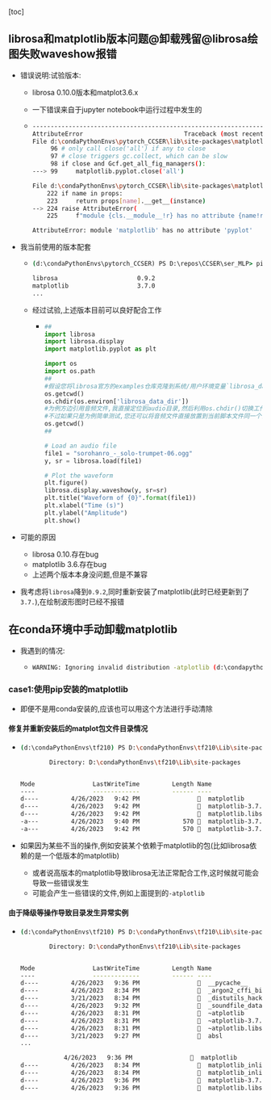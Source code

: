 [toc]

## librosa和matplotlib版本问题@卸载残留@librosa绘图失败waveshow报错

- 错误说明:试验版本:

  - librosa 0.10.0版本和matplot3.6.x

  - 一下错误来自于jupyter notebook中运行过程中发生的

  - ```bash
    ---------------------------------------------------------------------------
    AttributeError                            Traceback (most recent call last)
    File d:\condaPythonEnvs\pytorch_CCSER\lib\site-packages\matplotlib_inline\backend_inline.py:99, in show(close, block)
         96 # only call close('all') if any to close
         97 # close triggers gc.collect, which can be slow
         98 if close and Gcf.get_all_fig_managers():
    ---> 99     matplotlib.pyplot.close('all')
    
    File d:\condaPythonEnvs\pytorch_CCSER\lib\site-packages\matplotlib\_api\__init__.py:224, in caching_module_getattr..__getattr__(name)
        222 if name in props:
        223     return props[name].__get__(instance)
    --> 224 raise AttributeError(
        225     f"module {cls.__module__!r} has no attribute {name!r}")
    
    AttributeError: module 'matplotlib' has no attribute 'pyplot'
    ```

    

- 我当前使用的版本配套

  - ```cmd
    (d:\condaPythonEnvs\pytorch_CCSER) PS D:\repos\CCSER\ser_MLP> pip list |sls "librosa|matplot"
    
    librosa                      0.9.2
    matplotlib                   3.7.0
    ...
    ```

    

  - 经过试验,上述版本目前可以良好配合工作

    - ```python
      ##
      import librosa
      import librosa.display
      import matplotlib.pyplot as plt
      
      import os
      import os.path
      ##
      #假设您将librosa官方的examples仓库克隆到系统/用户环境变量`librosa_data_dir`中
      os.getcwd()
      os.chdir(os.environ['librosa_data_dir'])
      #为例方边引用音频文件,我直接定位到audio目录,然后利用os.chdir()切换工作目录,这样可以直接引用文件名来访问文件(而不是输入绝对路径)
      #不过如果只是为例简单测试,您还可以将音频文件直接放置到当前脚本文件同一个目录下,就不用设置工作目录了
      os.getcwd()
      ##
      
      # Load an audio file
      file1 = "sorohanro_-_solo-trumpet-06.ogg"
      y, sr = librosa.load(file1)
      
      # Plot the waveform
      plt.figure()
      librosa.display.waveshow(y, sr=sr)
      plt.title("Waveform of {0}".format(file1))
      plt.xlabel("Time (s)")
      plt.ylabel("Amplitude")
      plt.show()
      
      ```

- 可能的原因

  - librosa 0.10.存在bug
  - matplotlib 3.6.存在bug
  - 上述两个版本本身没问题,但是不兼容

- 我考虑将`librosa`降到`0.9.2`,同时重新安装了matplotlib(此时已经更新到了`3.7.`),在绘制波形图时已经不报错

## 在conda环境中手动卸载matplotlib

- 我遇到的情况:

  - ```bash
    WARNING: Ignoring invalid distribution -atplotlib (d:\condapythonenvs\tf210\lib\site-packages)
    ```

### case1:使用pip安装的matplotlib

- 即便不是用conda安装的,应该也可以用这个方法进行手动清除

#### 修复并重新安装后的matplot包文件目录情况

- ```bash
  (d:\condaPythonEnvs\tf210) PS D:\condaPythonEnvs\tf210\Lib\site-packages> ls *plot*
  
          Directory: D:\condaPythonEnvs\tf210\Lib\site-packages
  
  
  Mode                LastWriteTime         Length Name
  ----                -------------         ------ ----
  d----         4/26/2023   9:42 PM                  matplotlib
  d----         4/26/2023   9:42 PM                  matplotlib-3.7.1.dist-info
  d----         4/26/2023   9:42 PM                  matplotlib.libs
  -a---         4/26/2023   9:40 PM            570   matplotlib-3.7.0-py3.9-nspkg.pth
  -a---         4/26/2023   9:42 PM            570   matplotlib-3.7.1-py3.9-nspkg.pth
  ```

- 如果因为某些不当的操作,例如安装某个依赖于matplotlib的包(比如librosa依赖的是一个低版本的matplotlib)

  - 或者说高版本的matplotlib导致librosa无法正常配合工作,这时候就可能会导致一些错误发生
  - 可能会产生一些错误的文件,例如上面提到的`-atplotlib`

#### 由于降级等操作导致目录发生异常实例

- ```bash
  (d:\condaPythonEnvs\tf210) PS D:\condaPythonEnvs\tf210\Lib\site-packages> ls
  
          Directory: D:\condaPythonEnvs\tf210\Lib\site-packages
  
  
  Mode                LastWriteTime         Length Name
  ----                -------------         ------ ----
  d----         4/26/2023   9:36 PM                  __pycache__
  d----         4/26/2023   8:34 PM                  _argon2_cffi_bindings
  d----         3/21/2023   8:34 PM                  _distutils_hack
  d----         4/26/2023   9:32 PM                  _soundfile_data
  d----         4/26/2023   8:31 PM                  ~atplotlib
  d----         4/26/2023   8:31 PM                  ~atplotlib-3.7.1.dist-info
  d----         4/26/2023   8:31 PM                  ~atplotlib.libs
  d----         3/21/2023   9:27 PM                  absl
  ...
  
       		  4/26/2023   9:36 PM                  matplotlib
  d----         4/26/2023   8:34 PM                  matplotlib_inline
  d----         4/26/2023   8:34 PM                  matplotlib_inline-0.1.6.dist-info
  d----         4/26/2023   9:36 PM                  matplotlib-3.7.1.dist-info
  d----         4/26/2023   9:36 PM                  matplotlib.libs
  ```

  



